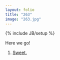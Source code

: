 ```yaml
---
layout: folio
title: "263"
image: "263.jpg"
---
```

{% include JB/setup %}

<div class="copy">
	<p>Here we go!</p>
</div>

<div class="choice">
	<ol>
		<li><a href="264.html">
			Sweet.
</a></li>
	</ol>
</div>